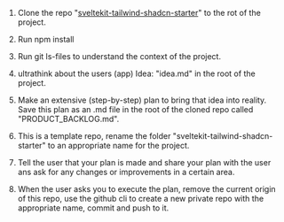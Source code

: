 1. Clone the repo "[sveltekit-tailwind-shadcn-starter](https://github.com/VectorAgency/sveltekit-tailwind-shadcn-starter)" to the rot of the project.

2. Run npm install
3. Run git ls-files to understand the context of the project.

3. ultrathink about the users (app) Idea: "idea.md" in the root of the project.
4. Make an extensive (step-by-step) plan to bring that idea into reality. Save this plan as an .md file in the root of the cloned repo called "PRODUCT_BACKLOG.md".
5. This is a template repo, rename the folder "sveltekit-tailwind-shadcn-starter" to an appropriate name for the project.

6. Tell the user that your plan is made and share your plan with the user ans ask for any changes or improvements in a certain area.
7. When the user asks you to execute the plan, remove the current origin of this repo, use the github cli to create a new private repo with the appropriate name, commit and push to it.